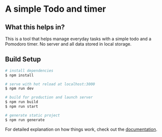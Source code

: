 # A simple Todo and timer 

## What this helps in?

This is a tool that helps manage everyday tasks with a simple todo and a Pomodoro timer. No server and all data stored in local storage. 

## Build Setup

```bash
# install dependencies
$ npm install

# serve with hot reload at localhost:3000
$ npm run dev

# build for production and launch server
$ npm run build
$ npm run start

# generate static project
$ npm run generate
```

For detailed explanation on how things work, check out the [documentation](https://nuxtjs.org).


